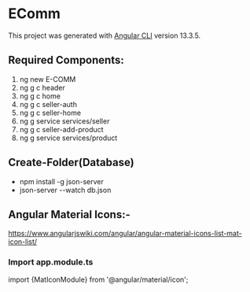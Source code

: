 # EComm

This project was generated with [Angular CLI](https://github.com/angular/angular-cli) version 13.3.5.

## Required Components:
1) ng new E-COMM
2) ng g c header
3) ng g c home
4) ng g c seller-auth
5) ng g c seller-home
6) ng g service services/seller
7) ng g c seller-add-product
8) ng g service services/product

## Create-Folder(Database)
- npm install -g json-server
- json-server --watch db.json


## Angular Material Icons:-

https://www.angularjswiki.com/angular/angular-material-icons-list-mat-icon-list/


### Import app.module.ts

import {MatIconModule} from '@angular/material/icon';
